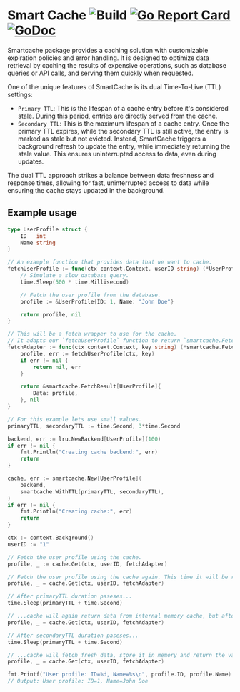 # Smart Cache ![Build](https://github.com/m-zajac/smartcache/workflows/Build/badge.svg) [![Go Report Card](https://goreportcard.com/badge/github.com/m-zajac/smartcache)](https://goreportcard.com/report/github.com/m-zajac/smartcache) [![GoDoc](https://godoc.org/github.com/m-zajac/smartcache?status.svg)](http://godoc.org/github.com/m-zajac/smartcache)

Smartcache package provides a caching solution with customizable expiration policies and error handling.
It is designed to optimize data retrieval by caching the results of expensive operations, such as database queries or API calls, and serving them quickly when requested.

One of the unique features of SmartCache is its dual Time-To-Live (TTL) settings:

- `Primary TTL`: This is the lifespan of a cache entry before it's considered stale. During this period, entries are directly served from the cache.
- `Secondary TTL`: This is the maximum lifespan of a cache entry. Once the primary TTL expires, while the secondary TTL is still active, the entry is marked as stale but not evicted. Instead, SmartCache triggers a background refresh to update the entry, while immediately returning the stale value. This ensures uninterrupted access to data, even during updates.

The dual TTL approach strikes a balance between data freshness and response times, allowing for fast, uninterrupted access to data while ensuring the cache stays updated in the background.

## Example usage

```go
type UserProfile struct {
    ID   int
    Name string
}

// An example function that provides data that we want to cache.
fetchUserProfile := func(ctx context.Context, userID string) (*UserProfile, error) {
    // Simulate a slow database query.
    time.Sleep(500 * time.Millisecond)

    // Fetch the user profile from the database.
    profile := &UserProfile{ID: 1, Name: "John Doe"}

    return profile, nil
}

// This will be a fetch wrapper to use for the cache.
// It adapts our `fetchUserProfile` function to return `smartcache.FetchResult`.
fetchAdapter := func(ctx context.Context, key string) (*smartcache.FetchResult[UserProfile], error) {
    profile, err := fetchUserProfile(ctx, key)
    if err != nil {
        return nil, err
    }

    return &smartcache.FetchResult[UserProfile]{
        Data: profile,
    }, nil
}

// For this example lets use small values.
primaryTTL, secondaryTTL := time.Second, 3*time.Second

backend, err := lru.NewBackend[UserProfile](100)
if err != nil {
    fmt.Println("Creating cache backend:", err)
    return
}

cache, err := smartcache.New[UserProfile](
    backend,
    smartcache.WithTTL(primaryTTL, secondaryTTL),
)
if err != nil {
    fmt.Println("Creating cache:", err)
    return
}

ctx := context.Background()
userID := "1"

// Fetch the user profile using the cache.
profile, _ := cache.Get(ctx, userID, fetchAdapter)

// Fetch the user profile using the cache again. This time it will be returned from internal memory cache.
profile, _ = cache.Get(ctx, userID, fetchAdapter)

// After primaryTTL duration paseses...
time.Sleep(primaryTTL + time.Second)

// ...cache will again return data from internal memory cache, but after that the internal value will be updated in the background.
profile, _ = cache.Get(ctx, userID, fetchAdapter)

// After secondaryTTL duration paseses...
time.Sleep(primaryTTL + time.Second)

// ...cache will fetch fresh data, store it in memory and return the value.
profile, _ = cache.Get(ctx, userID, fetchAdapter)

fmt.Printf("User profile: ID=%d, Name=%s\n", profile.ID, profile.Name)
// Output: User profile: ID=1, Name=John Doe
```